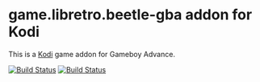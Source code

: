 # game.libretro.beetle-gba addon for Kodi

This is a [Kodi](http://kodi.tv) game addon for Gameboy Advance.

[![Build Status](https://travis-ci.org/kodi-game/game.libretro.beetle-gba?branch=master)](https://travis-ci.org/kodi-game/game.libretro.beetle-gba)
[![Build Status](https://ci.appveyor.com/api/projects/status/github/kodi-game/game.libretro.beetle-gba?svg=true)](https://ci.appveyor.com/project/kodi-game/game-libretro-beetle-gba)
